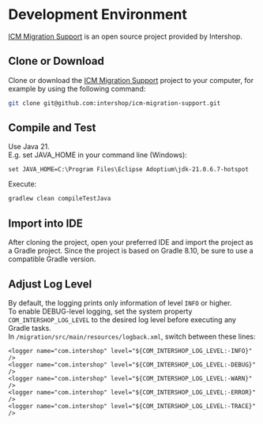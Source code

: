 # Development Environment

[ICM Migration Support](https://github.com/intershop/icm-migration-support) is an open source project provided by Intershop.  

## Clone or Download

Clone or download the [ICM Migration Support](https://github.com/intershop/icm-migration-support) project to your computer, for example by using the following command:

```bash
git clone git@github.com:intershop/icm-migration-support.git
```

## Compile and Test

Use Java 21.  
E.g. set JAVA_HOME in your command line (Windows):
```
set JAVA_HOME=C:\Program Files\Eclipse Adoptium\jdk-21.0.6.7-hotspot
```

Execute:
```bash
gradlew clean compileTestJava
```

## Import into IDE

After cloning the project, open your preferred IDE and import the project as a Gradle project.
Since the project is based on Gradle 8.10, be sure to use a compatible Gradle version.

## Adjust Log Level

By default, the logging prints only information of level `INFO` or higher.  
To enable DEBUG-level logging, set the system property `COM_INTERSHOP_LOG_LEVEL` to the desired log level before executing any Gradle tasks.  
In `/migration/src/main/resources/logback.xml`, switch between these lines:
```
<logger name="com.intershop" level="${COM_INTERSHOP_LOG_LEVEL:-INFO}" />
<logger name="com.intershop" level="${COM_INTERSHOP_LOG_LEVEL:-DEBUG}" />
<logger name="com.intershop" level="${COM_INTERSHOP_LOG_LEVEL:-WARN}" />
<logger name="com.intershop" level="${COM_INTERSHOP_LOG_LEVEL:-ERROR}" />
<logger name="com.intershop" level="${COM_INTERSHOP_LOG_LEVEL:-TRACE}" />
```
